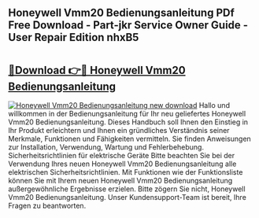 ## Honeywell Vmm20 Bedienungsanleitung PDf Free Download - Part-jkr Service Owner Guide - User Repair Edition nhxB5

# <h2><a href="http://df1sty.blite.top/?on=Honeywell+Vmm20+Bedienungsanleitung">🔗Download 👉🔴 Honeywell Vmm20 Bedienungsanleitung</a></h2>

[![Honeywell Vmm20 Bedienungsanleitung new download](https://i.imgur.com/lujVjoI.png)](http://df1sty.blite.top/?on=Honeywell+Vmm20+Bedienungsanleitung)
Hallo und willkommen in der Bedienungsanleitung für Ihr neu geliefertes Honeywell Vmm20 Bedienungsanleitung. Dieses Handbuch soll Ihnen den Einstieg in Ihr Produkt erleichtern und Ihnen ein gründliches Verständnis seiner Merkmale, Funktionen und Fähigkeiten vermitteln. Sie finden Anweisungen zur Installation, Verwendung, Wartung und Fehlerbehebung. Sicherheitsrichtlinien für elektrische Geräte Bitte beachten Sie bei der Verwendung Ihres neuen Honeywell Vmm20 Bedienungsanleitung alle elektrischen Sicherheitsrichtlinien. Mit Funktionen wie der Funktionsliste können Sie mit Ihrem neuen Honeywell Vmm20 Bedienungsanleitung außergewöhnliche Ergebnisse erzielen. Bitte zögern Sie nicht, Honeywell Vmm20 Bedienungsanleitung. Unser Kundensupport-Team ist bereit, Ihre Fragen zu beantworten.
